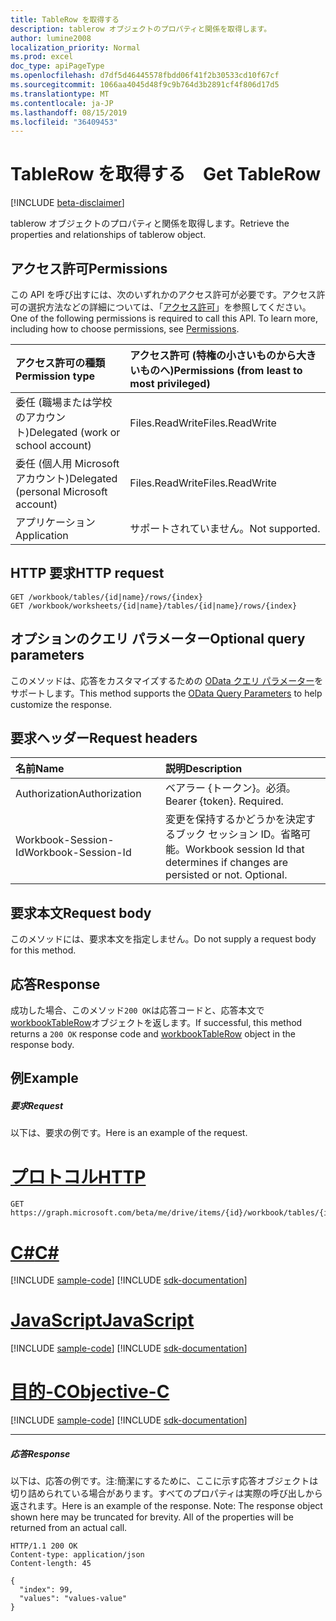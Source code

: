 ```yaml
---
title: TableRow を取得する　
description: tablerow オブジェクトのプロパティと関係を取得します。
author: lumine2008
localization_priority: Normal
ms.prod: excel
doc_type: apiPageType
ms.openlocfilehash: d7df5d46445578fbdd06f41f2b30533cd10f67cf
ms.sourcegitcommit: 1066aa4045d48f9c9b764d3b2891cf4f806d17d5
ms.translationtype: MT
ms.contentlocale: ja-JP
ms.lasthandoff: 08/15/2019
ms.locfileid: "36409453"
---
```

# <a name="get-tablerow"></a><span data-ttu-id="9cf5f-103">TableRow を取得する　</span><span class="sxs-lookup"><span data-stu-id="9cf5f-103">Get TableRow</span></span>

[!INCLUDE [beta-disclaimer](../../includes/beta-disclaimer.md)]

<span data-ttu-id="9cf5f-104">tablerow オブジェクトのプロパティと関係を取得します。</span><span class="sxs-lookup"><span data-stu-id="9cf5f-104">Retrieve the properties and relationships of tablerow object.</span></span>
## <a name="permissions"></a><span data-ttu-id="9cf5f-105">アクセス許可</span><span class="sxs-lookup"><span data-stu-id="9cf5f-105">Permissions</span></span>
<span data-ttu-id="9cf5f-p101">この API を呼び出すには、次のいずれかのアクセス許可が必要です。アクセス許可の選択方法などの詳細については、「[アクセス許可](/graph/permissions-reference)」を参照してください。</span><span class="sxs-lookup"><span data-stu-id="9cf5f-p101">One of the following permissions is required to call this API. To learn more, including how to choose permissions, see [Permissions](/graph/permissions-reference).</span></span>

|<span data-ttu-id="9cf5f-108">アクセス許可の種類</span><span class="sxs-lookup"><span data-stu-id="9cf5f-108">Permission type</span></span>      | <span data-ttu-id="9cf5f-109">アクセス許可 (特権の小さいものから大きいものへ)</span><span class="sxs-lookup"><span data-stu-id="9cf5f-109">Permissions (from least to most privileged)</span></span>              |
|:--------------------|:---------------------------------------------------------|
|<span data-ttu-id="9cf5f-110">委任 (職場または学校のアカウント)</span><span class="sxs-lookup"><span data-stu-id="9cf5f-110">Delegated (work or school account)</span></span> | <span data-ttu-id="9cf5f-111">Files.ReadWrite</span><span class="sxs-lookup"><span data-stu-id="9cf5f-111">Files.ReadWrite</span></span>    |
|<span data-ttu-id="9cf5f-112">委任 (個人用 Microsoft アカウント)</span><span class="sxs-lookup"><span data-stu-id="9cf5f-112">Delegated (personal Microsoft account)</span></span> | <span data-ttu-id="9cf5f-113">Files.ReadWrite</span><span class="sxs-lookup"><span data-stu-id="9cf5f-113">Files.ReadWrite</span></span>    |
|<span data-ttu-id="9cf5f-114">アプリケーション</span><span class="sxs-lookup"><span data-stu-id="9cf5f-114">Application</span></span> | <span data-ttu-id="9cf5f-115">サポートされていません。</span><span class="sxs-lookup"><span data-stu-id="9cf5f-115">Not supported.</span></span> |

## <a name="http-request"></a><span data-ttu-id="9cf5f-116">HTTP 要求</span><span class="sxs-lookup"><span data-stu-id="9cf5f-116">HTTP request</span></span>
<!-- { "blockType": "ignored" } -->
```http
GET /workbook/tables/{id|name}/rows/{index}
GET /workbook/worksheets/{id|name}/tables/{id|name}/rows/{index}
```
## <a name="optional-query-parameters"></a><span data-ttu-id="9cf5f-117">オプションのクエリ パラメーター</span><span class="sxs-lookup"><span data-stu-id="9cf5f-117">Optional query parameters</span></span>
<span data-ttu-id="9cf5f-118">このメソッドは、応答をカスタマイズするための [OData クエリ パラメーター](https://developer.microsoft.com/graph/docs/concepts/query_parameters)をサポートします。</span><span class="sxs-lookup"><span data-stu-id="9cf5f-118">This method supports the [OData Query Parameters](https://developer.microsoft.com/graph/docs/concepts/query_parameters) to help customize the response.</span></span>

## <a name="request-headers"></a><span data-ttu-id="9cf5f-119">要求ヘッダー</span><span class="sxs-lookup"><span data-stu-id="9cf5f-119">Request headers</span></span>
| <span data-ttu-id="9cf5f-120">名前</span><span class="sxs-lookup"><span data-stu-id="9cf5f-120">Name</span></span>      |<span data-ttu-id="9cf5f-121">説明</span><span class="sxs-lookup"><span data-stu-id="9cf5f-121">Description</span></span>|
|:----------|:----------|
| <span data-ttu-id="9cf5f-122">Authorization</span><span class="sxs-lookup"><span data-stu-id="9cf5f-122">Authorization</span></span>  | <span data-ttu-id="9cf5f-p102">ベアラー {トークン}。必須。</span><span class="sxs-lookup"><span data-stu-id="9cf5f-p102">Bearer {token}. Required.</span></span> |
| <span data-ttu-id="9cf5f-125">Workbook-Session-Id</span><span class="sxs-lookup"><span data-stu-id="9cf5f-125">Workbook-Session-Id</span></span>  | <span data-ttu-id="9cf5f-p103">変更を保持するかどうかを決定するブック セッション ID。省略可能。</span><span class="sxs-lookup"><span data-stu-id="9cf5f-p103">Workbook session Id that determines if changes are persisted or not. Optional.</span></span>|

## <a name="request-body"></a><span data-ttu-id="9cf5f-128">要求本文</span><span class="sxs-lookup"><span data-stu-id="9cf5f-128">Request body</span></span>
<span data-ttu-id="9cf5f-129">このメソッドには、要求本文を指定しません。</span><span class="sxs-lookup"><span data-stu-id="9cf5f-129">Do not supply a request body for this method.</span></span>

## <a name="response"></a><span data-ttu-id="9cf5f-130">応答</span><span class="sxs-lookup"><span data-stu-id="9cf5f-130">Response</span></span>

<span data-ttu-id="9cf5f-131">成功した場合、このメソッド`200 OK`は応答コードと、応答本文で[workbookTableRow](../resources/workbooktablerow.md)オブジェクトを返します。</span><span class="sxs-lookup"><span data-stu-id="9cf5f-131">If successful, this method returns a `200 OK` response code and [workbookTableRow](../resources/workbooktablerow.md) object in the response body.</span></span>
## <a name="example"></a><span data-ttu-id="9cf5f-132">例</span><span class="sxs-lookup"><span data-stu-id="9cf5f-132">Example</span></span>
##### <a name="request"></a><span data-ttu-id="9cf5f-133">要求</span><span class="sxs-lookup"><span data-stu-id="9cf5f-133">Request</span></span>
<span data-ttu-id="9cf5f-134">以下は、要求の例です。</span><span class="sxs-lookup"><span data-stu-id="9cf5f-134">Here is an example of the request.</span></span>

# <a name="httptabhttp"></a>[<span data-ttu-id="9cf5f-135">プロトコル</span><span class="sxs-lookup"><span data-stu-id="9cf5f-135">HTTP</span></span>](#tab/http)
<!-- {
  "blockType": "request",
  "name": "get_tablerow"
}-->
```http
GET https://graph.microsoft.com/beta/me/drive/items/{id}/workbook/tables/{id|name}/rows/{index}
```
# <a name="ctabcsharp"></a>[<span data-ttu-id="9cf5f-136">C#</span><span class="sxs-lookup"><span data-stu-id="9cf5f-136">C#</span></span>](#tab/csharp)
[!INCLUDE [sample-code](../includes/snippets/csharp/get-tablerow-csharp-snippets.md)]
[!INCLUDE [sdk-documentation](../includes/snippets/snippets-sdk-documentation-link.md)]

# <a name="javascripttabjavascript"></a>[<span data-ttu-id="9cf5f-137">JavaScript</span><span class="sxs-lookup"><span data-stu-id="9cf5f-137">JavaScript</span></span>](#tab/javascript)
[!INCLUDE [sample-code](../includes/snippets/javascript/get-tablerow-javascript-snippets.md)]
[!INCLUDE [sdk-documentation](../includes/snippets/snippets-sdk-documentation-link.md)]

# <a name="objective-ctabobjc"></a>[<span data-ttu-id="9cf5f-138">目的-C</span><span class="sxs-lookup"><span data-stu-id="9cf5f-138">Objective-C</span></span>](#tab/objc)
[!INCLUDE [sample-code](../includes/snippets/objc/get-tablerow-objc-snippets.md)]
[!INCLUDE [sdk-documentation](../includes/snippets/snippets-sdk-documentation-link.md)]

---

##### <a name="response"></a><span data-ttu-id="9cf5f-139">応答</span><span class="sxs-lookup"><span data-stu-id="9cf5f-139">Response</span></span>
<span data-ttu-id="9cf5f-p104">以下は、応答の例です。注:簡潔にするために、ここに示す応答オブジェクトは切り詰められている場合があります。すべてのプロパティは実際の呼び出しから返されます。</span><span class="sxs-lookup"><span data-stu-id="9cf5f-p104">Here is an example of the response. Note: The response object shown here may be truncated for brevity. All of the properties will be returned from an actual call.</span></span>
<!-- {
  "blockType": "response",
  "truncated": true,
  "@odata.type": "microsoft.graph.workbookTableRow"
} -->
```http
HTTP/1.1 200 OK
Content-type: application/json
Content-length: 45

{
  "index": 99,
  "values": "values-value"
}
```

<!-- uuid: 8fcb5dbc-d5aa-4681-8e31-b001d5168d79
2015-10-25 14:57:30 UTC -->
<!--
{
  "type": "#page.annotation",
  "description": "Get TableRow",
  "keywords": "",
  "section": "documentation",
  "tocPath": "",
  "suppressions": [
  ]
}
-->
